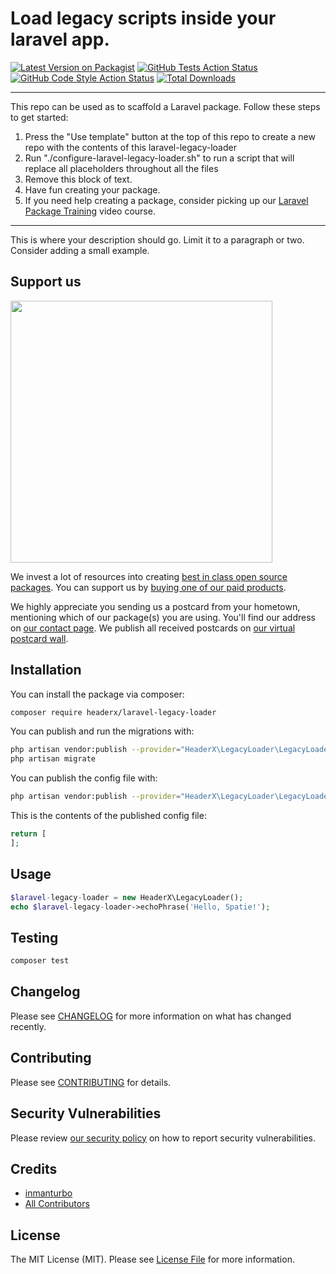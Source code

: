# Load legacy scripts inside your laravel app.

[![Latest Version on Packagist](https://img.shields.io/packagist/v/headerx/laravel-legacy-loader.svg?style=flat-square)](https://packagist.org/packages/headerx/laravel-legacy-loader)
[![GitHub Tests Action Status](https://img.shields.io/github/workflow/status/headerx/laravel-legacy-loader/run-tests?label=tests)](https://github.com/headerx/laravel-legacy-loader/actions?query=workflow%3Arun-tests+branch%3Amain)
[![GitHub Code Style Action Status](https://img.shields.io/github/workflow/status/headerx/laravel-legacy-loader/Check%20&%20fix%20styling?label=code%20style)](https://github.com/headerx/laravel-legacy-loader/actions?query=workflow%3A"Check+%26+fix+styling"+branch%3Amain)
[![Total Downloads](https://img.shields.io/packagist/dt/headerx/laravel-legacy-loader.svg?style=flat-square)](https://packagist.org/packages/headerx/laravel-legacy-loader)

---
This repo can be used as to scaffold a Laravel package. Follow these steps to get started:

1. Press the "Use template" button at the top of this repo to create a new repo with the contents of this laravel-legacy-loader
2. Run "./configure-laravel-legacy-loader.sh" to run a script that will replace all placeholders throughout all the files
3. Remove this block of text.
4. Have fun creating your package.
5. If you need help creating a package, consider picking up our <a href="https://laravelpackage.training">Laravel Package Training</a> video course.
---

This is where your description should go. Limit it to a paragraph or two. Consider adding a small example.

## Support us

[<img src="https://github-ads.s3.eu-central-1.amazonaws.com/laravel-legacy-loader.jpg?t=1" width="419px" />](https://spatie.be/github-ad-click/laravel-legacy-loader)

We invest a lot of resources into creating [best in class open source packages](https://spatie.be/open-source). You can support us by [buying one of our paid products](https://spatie.be/open-source/support-us).

We highly appreciate you sending us a postcard from your hometown, mentioning which of our package(s) you are using. You'll find our address on [our contact page](https://spatie.be/about-us). We publish all received postcards on [our virtual postcard wall](https://spatie.be/open-source/postcards).

## Installation

You can install the package via composer:

```bash
composer require headerx/laravel-legacy-loader
```

You can publish and run the migrations with:

```bash
php artisan vendor:publish --provider="HeaderX\LegacyLoader\LegacyLoaderServiceProvider" --tag="laravel-legacy-loader-migrations"
php artisan migrate
```

You can publish the config file with:
```bash
php artisan vendor:publish --provider="HeaderX\LegacyLoader\LegacyLoaderServiceProvider" --tag="laravel-legacy-loader-config"
```

This is the contents of the published config file:

```php
return [
];
```

## Usage

```php
$laravel-legacy-loader = new HeaderX\LegacyLoader();
echo $laravel-legacy-loader->echoPhrase('Hello, Spatie!');
```

## Testing

```bash
composer test
```

## Changelog

Please see [CHANGELOG](CHANGELOG.md) for more information on what has changed recently.

## Contributing

Please see [CONTRIBUTING](.github/CONTRIBUTING.md) for details.

## Security Vulnerabilities

Please review [our security policy](../../security/policy) on how to report security vulnerabilities.

## Credits

- [inmanturbo](https://github.com/inmanturbo)
- [All Contributors](../../contributors)

## License

The MIT License (MIT). Please see [License File](LICENSE.md) for more information.
